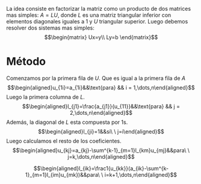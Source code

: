 La idea consiste en factorizar la matriz como un producto de dos matrices mas simples: $A=LU$, donde $L$ es una matriz triangular inferior con elementos diagonales iguales a 1 y $U$ triangular superior.
Luego debemos resolver dos sistemas mas simples:$$\begin{matrix}
Ux=y\\
Ly=b
\end{matrix}$$
# Método
Comenzamos por la primera fila de $U$. Que es igual a la primera fila de $A$
$$\begin{aligned}u_{1i}=a_{1i}&&\text{para} && i = 1,\dots,n\end{aligned}$$
Luego la primera columna de $L$.
$$\begin{aligned}l_{j1}=\frac{a_{j1}}{u_{11}}&&\text{para} && j = 2,\dots,n\end{aligned}$$
Además, la diagonal de $L$ esta compuesta por 1s.
$$\begin{aligned}l_{ji}=1&&si\ \ j=i\end{aligned}$$
Luego calculamos el resto de los coeficientes.
$$\begin{aligned}u_{kj}=a_{kj}-\sum^{k-1}_{m=1}l_{km}u_{mj}&&para\ \ j=k,\dots,n\end{aligned}$$

$$\begin{aligned}l_{ik}=\frac1{u_{kk}}(a_{ik}-\sum^{k-1}_{m=1}l_{im}u_{mk})&&para\ \ i=k+1,\dots,n\end{aligned}$$

